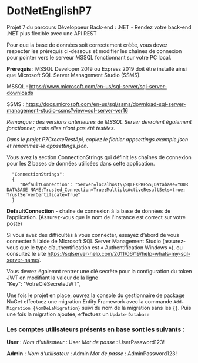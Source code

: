 # DotNetEnglishP7
Projet 7 du parcours Développeur Back-end : .NET - Rendez votre back-end .NET plus flexible avec une API REST

Pour que la base de données soit correctement créée, vous devez respecter les prérequis ci-dessous et modifier les chaînes de connexion pour pointer vers le serveur MSSQL fonctionnant sur votre PC local.

**Prérequis** : MSSQL Developer 2019 ou Express 2019 doit être installé ainsi que Microsoft SQL Server Management Studio (SSMS).

MSSQL : https://www.microsoft.com/en-us/sql-server/sql-server-downloads

SSMS : https://docs.microsoft.com/en-us/sql/ssms/download-sql-server-management-studio-ssms?view=sql-server-ver16

*Remarque : des versions antérieures de MSSQL Server devraient également fonctionner, mais elles n'ont pas été testées.*

*Dans le projet P7CreateRestApi, copiez le fichier appsettings.example.json et renommez-le appsettings.json.*

Vous avez la section ConnectionStrings qui définit les chaînes de connexion pour les 2 bases de données utilisées dans cette application.

      "ConnectionStrings":
      {
         "DefaultConnection": "Server=localhost\\SQLEXPRESS;Database=YOUR DATABASE NAME;Trusted_Connection=True;MultipleActiveResultSets=true; TrustServerCertificate=True"
      }

**DefaultConnection** - chaîne de connexion à la base de données de l’application. (Assurez-vous que le nom de l'instance est correct sur votre poste)     

Si vous avez des difficultés à vous connecter, essayez d’abord de vous connecter à l’aide de Microsoft SQL Server Management Studio (assurez-vous que le type d’authentification est « Authentification Windows »), ou consultez le site https://sqlserver-help.com/2011/06/19/help-whats-my-sql-server-name/.

Vous devrez égalemnt rentrer une clé secrète pour la configuration du token JWT en modifiant la valeur de la ligne     
"Key": "VotreCléSecreteJWT",

Une fois le projet en place, ouvrez la console du gestionnaire de package NuGet effectuez une migration Entity Framework avec la commande ``Add-Migration {NomDeLaMigration}`` suivi du nom de la migration sans les ``{}``.
Puis une fois la migration ajoutée, effectuez un ``Update-Database``

### Les comptes utilisateurs présents en base sont les suivants :
**User** :
*Nom d'utilisateur* : User
*Mot de passe* : UserPassword123!

**Admin** :
*Nom d'utilisateur* : Admin
*Mot de passe* : AdminPassword123!


